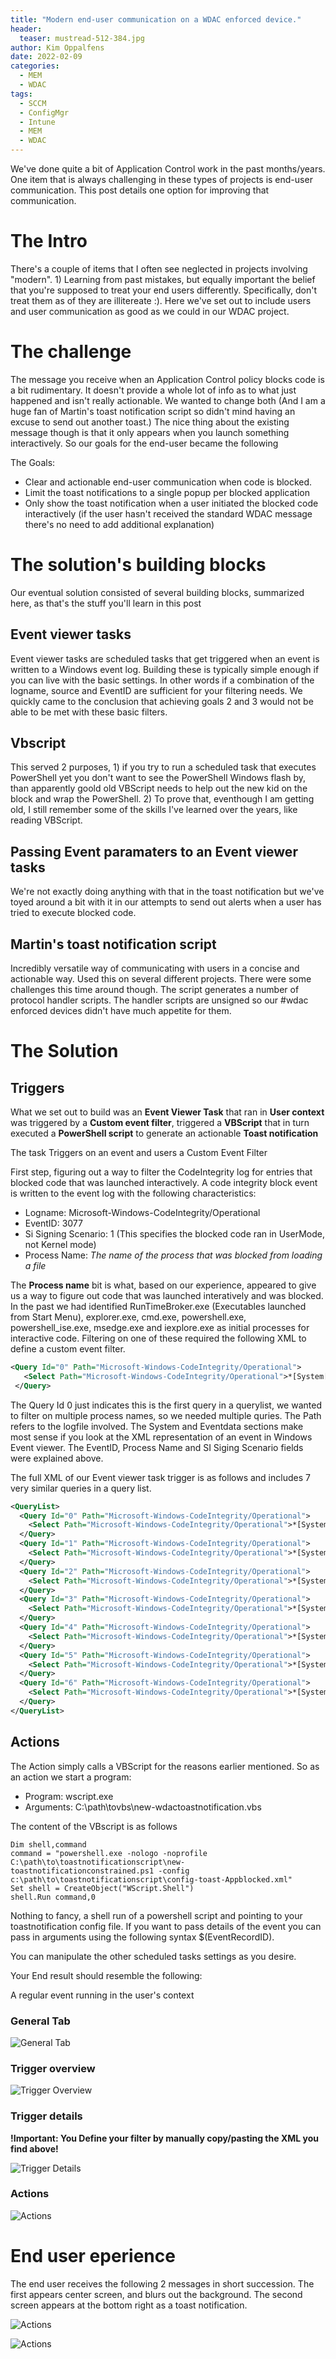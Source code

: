 ```yaml
---
title: "Modern end-user communication on a WDAC enforced device."
header:
  teaser: mustread-512-384.jpg
author: Kim Oppalfens
date: 2022-02-09
categories:
  - MEM
  - WDAC
tags:
  - SCCM
  - ConfigMgr
  - Intune
  - MEM
  - WDAC
---
```


We've done quite a bit of Application Control work in the past months/years. One item that is always challenging in these types of projects is end-user communication. This post details one option for improving that communication.

# The Intro #
There's a couple of items that I often see neglected in projects involving "modern". 1) Learning from past mistakes, but equally important the belief that you're supposed to treat your end users differently. Specifically, don't treat them as of they are illitereate :). Here we've set out to include users and user communication as good as we could in our WDAC project.

# The challenge #
The message you receive when an Application Control policy blocks code is a bit rudimentary. It doesn't provide a whole lot of info as to what just happened and isn't really actionable. We wanted to change both (And I am a huge fan of Martin's toast notification script so didn't mind having an excuse to send out another toast.) The nice thing about the existing message though is that it only appears when you launch something interactively. So our goals for the end-user became the following

The Goals:
* Clear and actionable end-user communication when code is blocked.
* Limit the toast notifications to a single popup per blocked application
* Only show the toast notification when a user initiated the blocked code interactively (if the user hasn't received the standard WDAC message there's no need to add additional explanation)

# The solution's building blocks #
Our eventual solution consisted of several building blocks, summarized here, as that's the stuff you'll learn in this post
## Event viewer tasks
Event viewer tasks are scheduled tasks that get triggered when an event is written to a Windows event log. Building these is typically simple enough if you can live with the basic settings. In other words if a combination of the logname, source and EventID are sufficient for your filtering needs. We quickly came to the conclusion that achieving goals 2 and 3 would not be able to be met with these basic filters.

## Vbscript ##
This served 2 purposes, 1) if you try to run a scheduled task that executes PowerShell yet you don't want to see the PowerShell Windows flash by, than apparently goold old VBScript needs to help out the new kid on the block and wrap the PowerShell. 2) To prove that, eventhough I am getting old, I still remember some of the skills I've learned over the years, like reading VBScript.

## Passing Event paramaters to an Event viewer tasks
We're not exactly doing anything with that in the toast notification but we've toyed around a bit with it in our attempts to send out alerts when a user has tried to execute blocked code.

## Martin's toast notification script
Incredibly versatile way of communicating with users in a concise and actionable way. Used this on several different projects. There were some challenges this time around though. The script generates a number of protocol handler scripts. The handler scripts are unsigned so our #wdac enforced devices didn't have much appetite for them.

# The Solution #
## Triggers ##

What we set out to build was an **Event Viewer Task** that ran in **User context** was triggered by a **Custom event filter**, triggered a **VBScript** that in turn executed a **PowerShell script** to generate an actionable **Toast notification**

The task Triggers on an event and users a Custom Event Filter

First step, figuring out a way to filter the CodeIntegrity log for entries that blocked code that was launched interactively. A code integrity block event is written to the event log with the following characteristics:

* Logname: Microsoft-Windows-CodeIntegrity/Operational
* EventID: 3077
* Si Signing Scenario: 1 (This specifies the blocked code ran in UserMode, not Kernel mode)
* Process Name: *The name of the process that was blocked from loading a file*

The **Process name** bit is what, based on our experience, appeared to give us a way to figure out code that was launched interatively and was blocked. In the past we had identified RunTimeBroker.exe (Executables launched from Start Menu), explorer.exe, cmd.exe, powershell.exe, powershell_ise.exe, msedge.exe and iexplore.exe as initial processes for interactive code. Filtering on one of these required the following XML to define a custom event filter.
 ```xml 
 <Query Id="0" Path="Microsoft-Windows-CodeIntegrity/Operational">
    <Select Path="Microsoft-Windows-CodeIntegrity/Operational">*[System[EventID = 3077] and EventData[Data[@Name="SI Signing Scenario"] = 1]] and  *[EventData[Data[@Name="Process Name"] = '\Device\HarddiskVolume3\Windows\System32\RuntimeBroker.exe']]</Select>
  </Query>
  ```
The Query Id 0 just indicates this is the first query in a querylist, we wanted to filter on multiple process names, so we needed multiple quries. The Path refers to the logfile involved. The System and Eventdata sections make most sense if you look at the XML representation of an event in Windows Event viewer. The EventID, Process Name and SI Siging Scenario fields were explained above.

The full XML of our Event viewer task trigger is as follows and includes 7 very similar queries in a query list.

```xml
<QueryList>
  <Query Id="0" Path="Microsoft-Windows-CodeIntegrity/Operational">
    <Select Path="Microsoft-Windows-CodeIntegrity/Operational">*[System[EventID = 3077] and EventData[Data[@Name="SI Signing Scenario"] = 1]] and  *[EventData[Data[@Name="Process Name"] = '\Device\HarddiskVolume3\Windows\System32\RuntimeBroker.exe']]</Select>
  </Query>
  <Query Id="1" Path="Microsoft-Windows-CodeIntegrity/Operational">
    <Select Path="Microsoft-Windows-CodeIntegrity/Operational">*[System[EventID = 3077] and EventData[Data[@Name="SI Signing Scenario"] = 1]] and  *[EventData[Data[@Name="Process Name"] = '\Device\HarddiskVolume3\Windows\explorer.exe']]</Select>
  </Query>
  <Query Id="2" Path="Microsoft-Windows-CodeIntegrity/Operational">
    <Select Path="Microsoft-Windows-CodeIntegrity/Operational">*[System[EventID = 3077] and EventData[Data[@Name="SI Signing Scenario"] = 1]] and  *[EventData[Data[@Name="Process Name"] = '\Device\HarddiskVolume3\Windows\System32\cmd.exe']]</Select>
  </Query>
  <Query Id="3" Path="Microsoft-Windows-CodeIntegrity/Operational">
    <Select Path="Microsoft-Windows-CodeIntegrity/Operational">*[System[EventID = 3077] and EventData[Data[@Name="SI Signing Scenario"] = 1]] and  *[EventData[Data[@Name="Process Name"] = '\Device\HarddiskVolume3\Windows\System32\WindowsPowerShell\v1.0\powershell.exe']]</Select>
  </Query>
  <Query Id="4" Path="Microsoft-Windows-CodeIntegrity/Operational">
    <Select Path="Microsoft-Windows-CodeIntegrity/Operational">*[System[EventID = 3077] and EventData[Data[@Name="SI Signing Scenario"] = 1]] and  *[EventData[Data[@Name="Process Name"] = '\Device\HarddiskVolume3\Windows\System32\WindowsPowerShell\v1.0\powershell_ise.exe']]</Select>
  </Query>
  <Query Id="5" Path="Microsoft-Windows-CodeIntegrity/Operational">
    <Select Path="Microsoft-Windows-CodeIntegrity/Operational">*[System[EventID = 3077] and EventData[Data[@Name="SI Signing Scenario"] = 1]] and  *[EventData[Data[@Name="Process Name"] = '\Device\HarddiskVolume3\Program Files (x86)\Microsoft\Edge\Application\msedge.exe']]</Select>
  </Query>
  <Query Id="6" Path="Microsoft-Windows-CodeIntegrity/Operational">
    <Select Path="Microsoft-Windows-CodeIntegrity/Operational">*[System[EventID = 3077] and EventData[Data[@Name="SI Signing Scenario"] = 1]] and  *[EventData[Data[@Name="Process Name"] = '\Device\HarddiskVolume3\Program Files\Internet Explorer\iexplore.exe']]</Select>
  </Query>
</QueryList>
```

## Actions ##
The Action simply calls a VBScript for the reasons earlier mentioned. So as an action we start a program:
* Program: wscript.exe
* Arguments: C:\path\tovbs\new-wdactoastnotification.vbs

The content of the VBscript is as follows
```vbnet
Dim shell,command
command = "powershell.exe -nologo -noprofile C:\path\to\toastnotificationscript\new-toastnotificationconstrained.ps1 -config c:\path\to\toastnotificationscript\config-toast-Appblocked.xml"
Set shell = CreateObject("WScript.Shell")
shell.Run command,0
```
Nothing to fancy, a shell run of a powershell script and pointing to your toastnotification config file. If you want to pass details of the event you can pass in arguments using the following syntax $(EventRecordID).

You can manipulate the other scheduled tasks settings as you desire.

Your End result should resemble the following:

A regular event running in the user's context
### General Tab ###
![General Tab](/images/WDACEventTask01.png)

### Trigger overview ###

![Trigger Overview](/images/WDACEventTask02.png)

### Trigger details ###
**!Important: You Define your filter by manually copy/pasting the XML you find above!**

![Trigger Details](/images/WDACEventTask03.png)

### Actions ###

![Actions](/images/WDACEventTask04.png)


# End user eperience
The end user receives the following 2 messages in short succession.
The first appears center screen, and blurs out the background. 
The second screen appears at the bottom right as a toast notification.

![Actions](/images/WDACEventTask05.png)

![Actions](/images/WDACEventTask06.png)






















